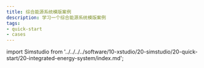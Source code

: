 ```yaml
---
title: 综合能源系统模版案例
description: 学习一个综合能源系统模版案例
tags: 
- quick-start
- cases
---
```


import Simstudio from '../../../../software/10-xstudio/20-simstudio/20-quick-start/20-integrated-energy-system/index.md';

<Simstudio />

